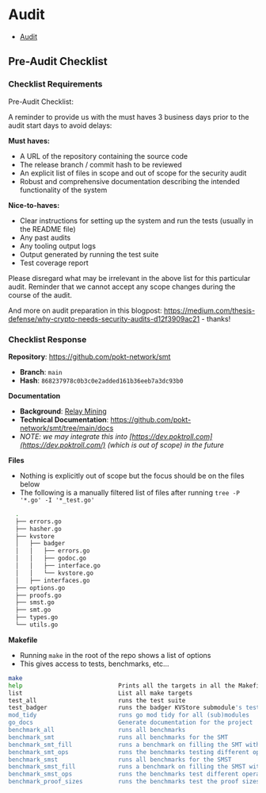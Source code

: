 # Audit

- [Audit](#audit)

## Pre-Audit Checklist

### Checklist Requirements

Pre-Audit Checklist:

A reminder to provide us with the must haves 3 business days prior to the audit start days to avoid delays:

**Must haves:**

- A URL of the repository containing the source code
- The release branch / commit hash to be reviewed
- An explicit list of files in scope and out of scope for the security audit
- Robust and comprehensive documentation describing the intended functionality of the system

**Nice-to-haves:**

- Clear instructions for setting up the system and run the tests (usually in the README file)
- Any past audits
- Any tooling output logs
- Output generated by running the test suite
- Test coverage report

Please disregard what may be irrelevant in the above list for this particular audit.
Reminder that we cannot accept any scope changes during the course of the audit.

And more on audit preparation in this blogpost: https://medium.com/thesis-defense/why-crypto-needs-security-audits-d12f3909ac21 - thanks!

### Checklist Response

**Repository**: https://github.com/pokt-network/smt

- **Branch**: `main`
- **Hash**: `868237978c0b3c0e2added161b36eeb7a3dc93b0`

**Documentation**

- **Background**: [Relay Mining](https://arxiv.org/abs/2305.10672)
- **Technical Documentation**: https://github.com/pokt-network/smt/tree/main/docs
- _NOTE: we may integrate this into [https://dev.poktroll.com](https://dev.poktroll.com/) (which is out of scope) in the future_

**Files**

- Nothing is explicitly out of scope but the focus should be on the files below
- The following is a manually filtered list of files after running `tree -P '*.go' -I '*_test.go'`

```bash
  .
  ├── errors.go
  ├── hasher.go
  ├── kvstore
  │   ├── badger
  │   │   ├── errors.go
  │   │   ├── godoc.go
  │   │   ├── interface.go
  │   │   └── kvstore.go
  │   ├── interfaces.go
  ├── options.go
  ├── proofs.go
  ├── smst.go
  ├── smt.go
  ├── types.go
  └── utils.go
```

**Makefile**

- Running `make` in the root of the repo shows a list of options
- This gives access to tests, benchmarks, etc...

```bash
make
help                           Prints all the targets in all the Makefiles
list                           List all make targets
test_all                       runs the test suite
test_badger                    runs the badger KVStore submodule's test suite
mod_tidy                       runs go mod tidy for all (sub)modules
go_docs                        Generate documentation for the project
benchmark_all                  runs all benchmarks
benchmark_smt                  runs all benchmarks for the SMT
benchmark_smt_fill             runs a benchmark on filling the SMT with different amounts of values
benchmark_smt_ops              runs the benchmarks testing different operations on the SMT against different sized tries
benchmark_smst                 runs all benchmarks for the SMST
benchmark_smst_fill            runs a benchmark on filling the SMST with different amounts of values
benchmark_smst_ops             runs the benchmarks test different operations on the SMST against different sized tries
benchmark_proof_sizes          runs the benchmarks test the proof sizes for different sized tries
```

